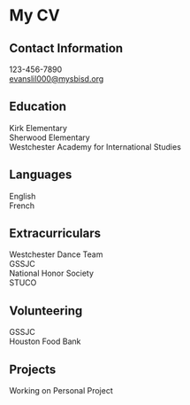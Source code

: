 # My CV
## Contact Information
123-456-7890 <br>
evanslil000@mysbisd.org <br>
## Education
Kirk Elementary <br>
Sherwood Elementary <br>
Westchester Academy for International Studies <br>
## Languages
English <br>
French <br>
## Extracurriculars
Westchester Dance Team <br>
GSSJC <br>
National Honor Society <br>
STUCO <br>
## Volunteering
GSSJC <br>
Houston Food Bank <br>
## Projects
Working on Personal Project <br>
